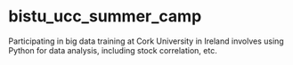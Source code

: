 # bistu_ucc_summer_camp
Participating in big data training at Cork University in Ireland involves using Python for data analysis, including stock correlation, etc.